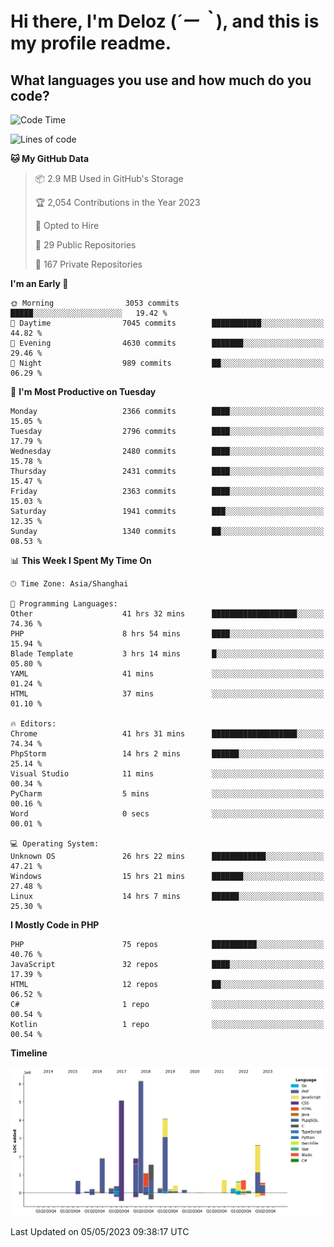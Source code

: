 # **Hi there, I'm Deloz (*´ー｀*), and this is my profile readme.**

## **What languages you use and how much do you code?**

<!--START_SECTION:waka-->
![Code Time](http://img.shields.io/badge/Code%20Time-1%2C380%20hrs%2031%20mins-blue)

![Lines of code](https://img.shields.io/badge/From%20Hello%20World%20I%27ve%20Written-30.0%20million%20lines%20of%20code-blue)

**🐱 My GitHub Data** 

> 📦 2.9 MB Used in GitHub's Storage 
 > 
> 🏆 2,054 Contributions in the Year 2023
 > 
> 💼 Opted to Hire
 > 
> 📜 29 Public Repositories 
 > 
> 🔑 167 Private Repositories 
 > 
**I'm an Early 🐤** 

```text
🌞 Morning                3053 commits        █████░░░░░░░░░░░░░░░░░░░░   19.42 % 
🌆 Daytime                7045 commits        ███████████░░░░░░░░░░░░░░   44.82 % 
🌃 Evening                4630 commits        ███████░░░░░░░░░░░░░░░░░░   29.46 % 
🌙 Night                  989 commits         ██░░░░░░░░░░░░░░░░░░░░░░░   06.29 % 
```
📅 **I'm Most Productive on Tuesday** 

```text
Monday                   2366 commits        ████░░░░░░░░░░░░░░░░░░░░░   15.05 % 
Tuesday                  2796 commits        ████░░░░░░░░░░░░░░░░░░░░░   17.79 % 
Wednesday                2480 commits        ████░░░░░░░░░░░░░░░░░░░░░   15.78 % 
Thursday                 2431 commits        ████░░░░░░░░░░░░░░░░░░░░░   15.47 % 
Friday                   2363 commits        ████░░░░░░░░░░░░░░░░░░░░░   15.03 % 
Saturday                 1941 commits        ███░░░░░░░░░░░░░░░░░░░░░░   12.35 % 
Sunday                   1340 commits        ██░░░░░░░░░░░░░░░░░░░░░░░   08.53 % 
```


📊 **This Week I Spent My Time On** 

```text
🕑︎ Time Zone: Asia/Shanghai

💬 Programming Languages: 
Other                    41 hrs 32 mins      ███████████████████░░░░░░   74.36 % 
PHP                      8 hrs 54 mins       ████░░░░░░░░░░░░░░░░░░░░░   15.94 % 
Blade Template           3 hrs 14 mins       █░░░░░░░░░░░░░░░░░░░░░░░░   05.80 % 
YAML                     41 mins             ░░░░░░░░░░░░░░░░░░░░░░░░░   01.24 % 
HTML                     37 mins             ░░░░░░░░░░░░░░░░░░░░░░░░░   01.10 % 

🔥 Editors: 
Chrome                   41 hrs 31 mins      ███████████████████░░░░░░   74.34 % 
PhpStorm                 14 hrs 2 mins       ██████░░░░░░░░░░░░░░░░░░░   25.14 % 
Visual Studio            11 mins             ░░░░░░░░░░░░░░░░░░░░░░░░░   00.34 % 
PyCharm                  5 mins              ░░░░░░░░░░░░░░░░░░░░░░░░░   00.16 % 
Word                     0 secs              ░░░░░░░░░░░░░░░░░░░░░░░░░   00.01 % 

💻 Operating System: 
Unknown OS               26 hrs 22 mins      ████████████░░░░░░░░░░░░░   47.21 % 
Windows                  15 hrs 21 mins      ███████░░░░░░░░░░░░░░░░░░   27.48 % 
Linux                    14 hrs 7 mins       ██████░░░░░░░░░░░░░░░░░░░   25.30 % 
```

**I Mostly Code in PHP** 

```text
PHP                      75 repos            ██████████░░░░░░░░░░░░░░░   40.76 % 
JavaScript               32 repos            ████░░░░░░░░░░░░░░░░░░░░░   17.39 % 
HTML                     12 repos            ██░░░░░░░░░░░░░░░░░░░░░░░   06.52 % 
C#                       1 repo              ░░░░░░░░░░░░░░░░░░░░░░░░░   00.54 % 
Kotlin                   1 repo              ░░░░░░░░░░░░░░░░░░░░░░░░░   00.54 % 
```



**Timeline**

![Lines of Code chart](https://raw.githubusercontent.com/deloz/deloz/main/assets/bar_graph.png)


 Last Updated on 05/05/2023 09:38:17 UTC
<!--END_SECTION:waka-->
